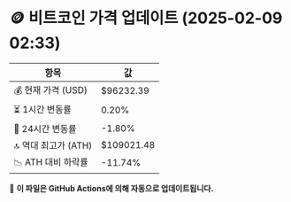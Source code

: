 # 🪙 비트코인 가격 업데이트 (2025-02-09 02:33)

| 항목                | 값 |
|--------------------|----------------|
| 💰 현재 가격 (USD) | $96232.39 |
| ⏳ 1시간 변동률    | 0.20% |
| 📆 24시간 변동률   | -1.80% |
| 🔝 역대 최고가 (ATH) | $109021.48 |
| 📉 ATH 대비 하락률 | -11.74% |

🔄 **이 파일은 GitHub Actions에 의해 자동으로 업데이트됩니다.**
